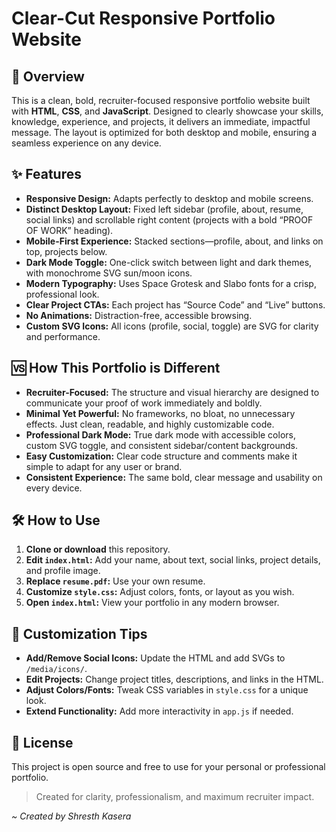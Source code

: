 # Clear-Cut Responsive Portfolio Website

## 🚀 Overview

This is a clean, bold, recruiter-focused responsive portfolio website built with **HTML**, **CSS**, and **JavaScript**. Designed to clearly showcase your skills, knowledge, experience, and projects, it delivers an immediate, impactful message. The layout is optimized for both desktop and mobile, ensuring a seamless experience on any device.



## ✨ Features

- **Responsive Design:** Adapts perfectly to desktop and mobile screens.
- **Distinct Desktop Layout:** Fixed left sidebar (profile, about, resume, social links) and scrollable right content (projects with a bold “PROOF OF WORK” heading).
- **Mobile-First Experience:** Stacked sections—profile, about, and links on top, projects below.
- **Dark Mode Toggle:** One-click switch between light and dark themes, with monochrome SVG sun/moon icons.
- **Modern Typography:** Uses Space Grotesk and Slabo fonts for a crisp, professional look.
- **Clear Project CTAs:** Each project has “Source Code” and “Live” buttons.
- **No Animations:** Distraction-free, accessible browsing.
- **Custom SVG Icons:** All icons (profile, social, toggle) are SVG for clarity and performance.


## 🆚 How This Portfolio is Different

- **Recruiter-Focused:** The structure and visual hierarchy are designed to communicate your proof of work immediately and boldly.
- **Minimal Yet Powerful:** No frameworks, no bloat, no unnecessary effects. Just clean, readable, and highly customizable code.
- **Professional Dark Mode:** True dark mode with accessible colors, custom SVG toggle, and consistent sidebar/content backgrounds.
- **Easy Customization:** Clear code structure and comments make it simple to adapt for any user or brand.
- **Consistent Experience:** The same bold, clear message and usability on every device.


## 🛠️ How to Use

1. **Clone or download** this repository.
2. **Edit `index.html`:** Add your name, about text, social links, project details, and profile image.
3. **Replace `resume.pdf`:** Use your own resume.
4. **Customize `style.css`:** Adjust colors, fonts, or layout as you wish.
5. **Open `index.html`:** View your portfolio in any modern browser.


## 📝 Customization Tips

- **Add/Remove Social Icons:** Update the HTML and add SVGs to `/media/icons/`.
- **Edit Projects:** Change project titles, descriptions, and links in the HTML.
- **Adjust Colors/Fonts:** Tweak CSS variables in `style.css` for a unique look.
- **Extend Functionality:** Add more interactivity in `app.js` if needed.



## 🪪 License

This project is open source and free to use for your personal or professional portfolio.


> Created for clarity, professionalism, and maximum recruiter impact.


*~ Created by Shresth Kasera*
